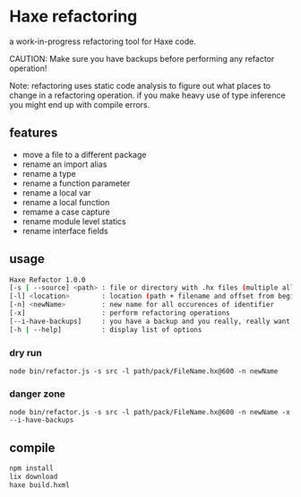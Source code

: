 # Haxe refactoring

a work-in-progress refactoring tool for Haxe code.

CAUTION: Make sure you have backups before performing any refactor operation!

Note: refactoring uses static code analysis to figure out what places to change in a refactoring operation. if you make heavy use of type inference you might end up with compile errors.

## features

* move a file to a different package
* rename an import alias
* rename a type
* rename a function parameter
* rename a local var
* rename a local function
* remame a case capture
* rename module level statics
* rename interface fields

## usage

```bash
Haxe Refactor 1.0.0
[-s | --source] <path> : file or directory with .hx files (multiple allowed)
[-l] <location>        : location (path + filename and offset from beginning of file) of identifier to refactor - <src/pack/Filename.hx@123>
[-n] <newName>         : new name for all occurences of identifier
[-x]                   : perform refactoring operations
[--i-have-backups]     : you have a backup and you really, really want to refactor
[-h | --help]          : display list of options
```

### dry run

`node bin/refactor.js -s src -l path/pack/FileName.hx@600 -n newName`

### danger zone

`node bin/refactor.js -s src -l path/pack/FileName.hx@600 -n newName -x --i-have-backups`

## compile

```bash
npm install
lix download
haxe build.hxml
```
